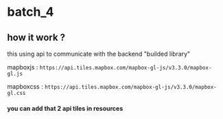 # batch_4
## how it work ?
this using api to communicate with the backend "builded library"

mapboxjs : ```https://api.tiles.mapbox.com/mapbox-gl-js/v3.3.0/mapbox-gl.js```

mapboxcss : ```https://api.tiles.mapbox.com/mapbox-gl-js/v3.3.0/mapbox-gl.css```

#### you can add that 2 api tiles in resources

